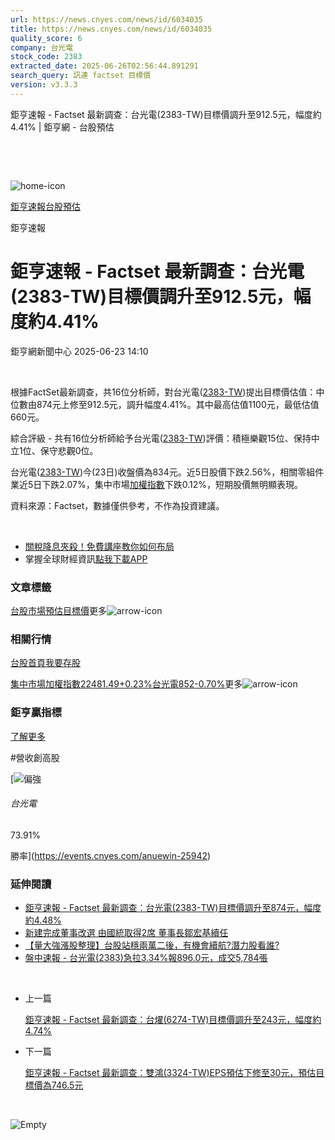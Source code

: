```yaml
---
url: https://news.cnyes.com/news/id/6034035
title: https://news.cnyes.com/news/id/6034035
quality_score: 6
company: 台光電
stock_code: 2383
extracted_date: 2025-06-26T02:56:44.891291
search_query: 訊連 factset 目標價
version: v3.3.3
---
```


鉅亨速報 - Factset 最新調查：台光電(2383-TW)目標價調升至912.5元，幅度約4.41% | 鉅亨網 - 台股預估

‌

‌

![home-icon](/assets/icons/breadCrumb/symbol-icon-home.svg)

[鉅亨速報](/news/cat/anue_live)[台股預估](/news/cat/tw_forecast)

鉅亨速報

# 鉅亨速報 - Factset 最新調查：台光電(2383-TW)目標價調升至912.5元，幅度約4.41%

鉅亨網新聞中心 2025-06-23 14:10

‌

根據FactSet最新調查，共16位分析師，對台光電([2383-TW](https://www.cnyes.com/twstock/2383))提出目標價估值：中位數由874元上修至912.5元，調升幅度4.41%。其中最高估值1100元，最低估值660元。

綜合評級 - 共有16位分析師給予台光電([2383-TW](https://www.cnyes.com/twstock/2383))評價：積極樂觀15位、保持中立1位、保守悲觀0位。

台光電([2383-TW](https://www.cnyes.com/twstock/2383))今(23日)收盤價為834元。近5日股價下跌2.56%，相關零組件業近5日下跌2.07%，集中市場[加權指數](https://invest.cnyes.com/index/TWS/TSE01)下跌0.12%，短期股價無明顯表現。

資料來源：Factset，數據僅供參考，不作為投資建議。

‌

* [關稅降息夾殺！免費講座教你如何布局](https://www.rsc.com.tw/Cnyes_RSC/SeminarBooking2025InvestmentOutlook.aspx?utm_source=anue&utm_medium=usstocks_end)
* 掌握全球財經資訊[點我下載APP](http://www.cnyes.com/app/?utm_source=mweb&utm_medium=HamMenuBanner&utm_campaign=fixed&utm_content=entr)

### 文章標籤

[台股](https://news.cnyes.com/tag/台股 "台股")[市場預估](https://news.cnyes.com/tag/市場預估 "市場預估")[目標價](https://news.cnyes.com/tag/目標價 "目標價")更多![arrow-icon](/assets/icons/arrows/arrow-down.svg)

### 相關行情

[台股首頁](https://www.cnyes.com/twstock)[我要存股](https://supr.link/8OHaU)

[集中市場加權指數22481.49+0.23%](https://invest.cnyes.com/index/TWS/TSE01)[台光電852-0.70%](https://www.cnyes.com/twstock/2383)更多![arrow-icon](/assets/icons/arrows/arrow-down.svg)

### 鉅亨贏指標

[了解更多](https://events.cnyes.com/anuewin-25942)

#營收創高股

[![偏強](/assets/icons/win-indicator/long.svg)

###### 台光電

73.91%

勝率](https://events.cnyes.com/anuewin-25942)

### 延伸閱讀

* [鉅亨速報 - Factset 最新調查：台光電(2383-TW)目標價調升至874元，幅度約4.48%](/news/id/6025367)
* [新建完成董事改選 由國統取得2席 董事長鄒宏基續任](/news/id/6018605)
* [【量大強漲股整理】台股站穩兩萬二後，有機會續航?潛力股看誰?](/news/id/6016796)
* [盤中速報 - 台光電(2383)急拉3.34%報896.0元，成交5,784張](/news/id/6014836)

‌

* 上一篇

  [鉅亨速報 - Factset 最新調查：台燿(6274-TW)目標價調升至243元，幅度約4.74%](/news/id/6036919)
* 下一篇

  [鉅亨速報 - Factset 最新調查：雙鴻(3324-TW)EPS預估下修至30元，預估目標價為746.5元](/news/id/6033332)

‌

![Empty](/assets/icons/skeleton/empty-image.svg)

‌